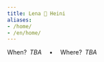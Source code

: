 ```yaml
---
title: Lena 💍️ Heini
aliases:
- /home/
- /en/home/
---
```


When?&ensp;<em><time>TBA</time></em>
&emsp;•&emsp;
Where?&ensp;<em>TBA</em>
